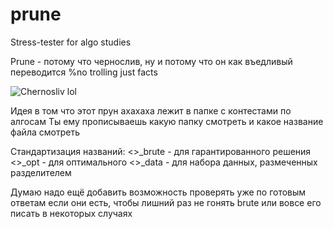 # prune
Stress-tester for algo studies

Prune - потому что чернослив, ну и потому что он как въедливый переводится
%no trolling just facts

![Chernosliv lol](https://hi-chef.ru/product/chernosliv/ "Chernosliv lol")

Идея в том что этот прун ахахаха лежит в папке с контестами по алгосам
Ты ему прописываешь какую папку смотреть и какое название файла смотреть

Стандартизация названий:
<>_brute - для гарантированного решения
<>_opt - для оптимального
<>_data - для набора данных, размеченных разделителем

Думаю надо ещё добавить возможность проверять уже по готовым ответам если они есть, чтобы лишний раз не гонять brute или вовсе его писать в некоторых случаях

